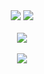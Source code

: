 <!-- 导航 -->
<div align=center>
  <a herf="https://isyyo.com"><img src="https://img.shields.io/badge/主页-HiWer-blue">
  <a herf="https://blog.isyyo.com"><img src="https://img.shields.io/badge/博客-Wer%20Blog-brightgreen">
</div>
<br>

<!-- 统计图 -->
<div align=center><img src="https://github-readme-stats.vercel.app/api?username=yyhhkya&show_icons=true&theme=dark&count_private=true"></div>
<br>

<!-- 访客 -->
<div align=center><img src="https://profile-counter.glitch.me/yyhhkya/count.svg"></div>
